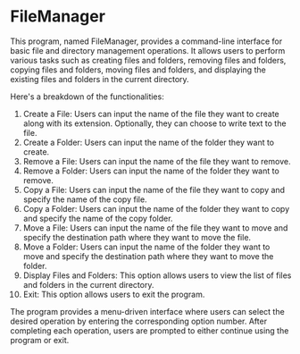 
# FileManager
This program, named FileManager, provides a command-line interface for basic file and directory management operations. It allows users to perform various tasks such as creating files and folders, removing files and folders, copying files and folders, moving files and folders, and displaying the existing files and folders in the current directory.

Here's a breakdown of the functionalities:

1. Create a File: Users can input the name of the file they want to create along with its extension. Optionally, they can choose to write text to the file.
2. Create a Folder: Users can input the name of the folder they want to create.
3. Remove a File: Users can input the name of the file they want to remove.
4. Remove a Folder: Users can input the name of the folder they want to remove.
5. Copy a File: Users can input the name of the file they want to copy and specify the name of the copy file.
6. Copy a Folder: Users can input the name of the folder they want to copy and specify the name of the copy folder.
7. Move a File: Users can input the name of the file they want to move and specify the destination path where they want to move the file.
8. Move a Folder: Users can input the name of the folder they want to move and specify the destination path where they want to move the folder.
9. Display Files and Folders: This option allows users to view the list of files and folders in the current directory.
10. Exit: This option allows users to exit the program.

The program provides a menu-driven interface where users can select the desired operation by entering the corresponding option number. After completing each operation, users are prompted to either continue using the program or exit.

